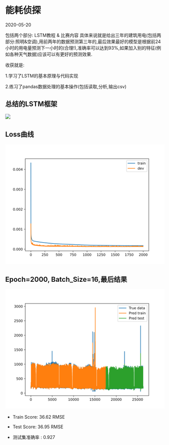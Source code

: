 # 能耗侦探
2020-05-20

包括两个部分: LSTM教程 & 比赛内容
具体来说就是给出三年的建筑用电(包括两部分:照明&空调),用前两年的数据预测第三年的,最后效果最好的模型是根据前24小时的用电量预测下一小时的(合理!),准确率可以达到93%,如果加入别的特征(例如各种天气数据)应该可以有更好的预测效果.

收获就是:

1.学习了LSTM的基本原理与代码实现 

2.练习了pandas数据处理的基本操作(包括读取,分析,输出csv)

## 总结的LSTM框架
![](https://github.com/iisdd/Competition/blob/main/%E8%83%BD%E8%80%97%E4%BE%A6%E6%8E%A2--%E5%BB%BA%E7%AD%91%E8%83%BD%E8%80%97%E9%A2%84%E6%B5%8B%E7%AB%9E%E8%B5%9B/upload_pic/LSTM.jpg)

## Loss曲线
![Loss](https://github.com/iisdd/Competition/blob/main/%E8%83%BD%E8%80%97%E4%BE%A6%E6%8E%A2--%E5%BB%BA%E7%AD%91%E8%83%BD%E8%80%97%E9%A2%84%E6%B5%8B%E7%AB%9E%E8%B5%9B/upload_pic/Loss.png)
## Epoch=2000, Batch_Size=16,最后结果

![res](https://github.com/iisdd/Competition/blob/main/%E8%83%BD%E8%80%97%E4%BE%A6%E6%8E%A2--%E5%BB%BA%E7%AD%91%E8%83%BD%E8%80%97%E9%A2%84%E6%B5%8B%E7%AB%9E%E8%B5%9B/upload_pic/res.png)

* Train Score: 36.62 RMSE

* Test Score: 36.95 RMSE

* 测试集准确率 :  0.927



